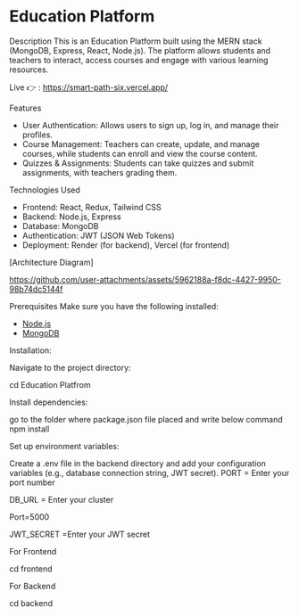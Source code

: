 # Education Platform

 Description
This is an Education Platform built using the MERN stack (MongoDB, Express, React, Node.js). The platform allows students and teachers to interact, access courses and engage with various learning resources.

Live 👉 : https://smart-path-six.vercel.app/

 Features
- User Authentication: Allows users to sign up, log in, and manage their profiles.
- Course Management: Teachers can create, update, and manage courses, while students can enroll and view the course content.
- Quizzes & Assignments: Students can take quizzes and submit assignments, with teachers grading them.

 Technologies Used
- Frontend: React, Redux, Tailwind CSS
- Backend: Node.js, Express
- Database: MongoDB
- Authentication: JWT (JSON Web Tokens)
- Deployment: Render (for backend), Vercel (for frontend)


[Architecture Diagram]

https://github.com/user-attachments/assets/5962188a-f8dc-4427-9950-98b74dc5144f


 Prerequisites
Make sure you have the following installed:
- [Node.js](https://nodejs.org/en/)
- [MongoDB](https://www.mongodb.com/try/download/community)

Installation:

Navigate to the project directory:
 
 cd Education Platfrom

Install dependencies:

go to the folder where package.json file placed and write below command npm install

Set up environment variables:

Create a .env file in the backend directory and add your configuration variables (e.g., database connection string, JWT secret). PORT = Enter your port number

DB_URL = Enter your cluster

Port=5000

JWT_SECRET =Enter your JWT secret

For Frontend 
 
 cd frontend 
 
For Backend 
 
 cd backend
